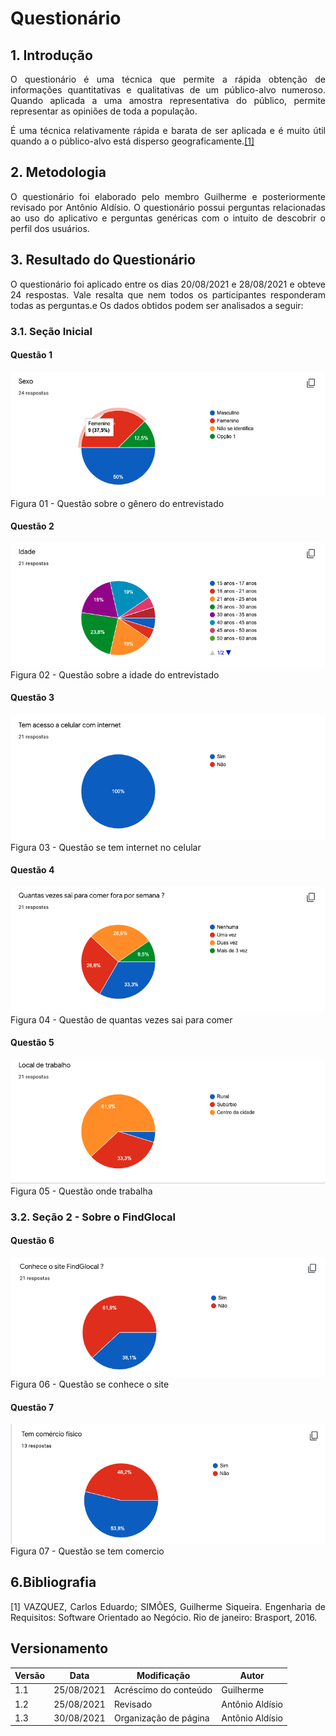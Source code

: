 # Questionário
## 1. Introdução

<p align = "justify"> O questionário é uma técnica que permite a rápida obtenção de informações quantitativas e qualitativas de um público-alvo numeroso. Quando aplicada a uma amostra representativa do público, permite representar as opiniões de toda a população.</p>
<p align = "justify">É uma técnica relativamente rápida e barata de ser aplicada e é muito útil quando a o público-alvo está disperso geograficamente.<a href="#Bibliografia">[1]</a><br></p>

## 2. Metodologia

<p align = "justify">O questionário foi elaborado pelo membro  Guilherme e posteriormente revisado por Antônio Aldísio. O questionário possui perguntas relacionadas ao uso do aplicativo e perguntas genéricas com o intuito de descobrir o perfil dos usuários.</p>


## 3. Resultado do Questionário
<p align = "justify">O questionário foi aplicado entre os dias 20/08/2021 e 28/08/2021 e obteve 24 respostas. Vale resalta que nem todos os participantes responderam todas as perguntas.e Os dados obtidos podem ser analisados a seguir:</p>

### 3.1. Seção Inicial
#### Questão 1
<img  src="../../assets/questionario/sexo.png" alt="questao 1">
<figcaption>Figura 01 - Questão sobre o gênero do entrevistado</figcaption>

#### Questão 2
<img  src="../../assets/questionario/idade.png" alt="questao 2">
<figcaption>Figura 02 - Questão sobre a idade do entrevistado</figcaption>

#### Questão 3
<img  src="../../assets/questionario/internet.png" alt="questao 3">
<figcaption>Figura 03 - Questão se tem internet no celular</figcaption>

#### Questão 4
<img  src="../../assets/questionario/comer.png" alt="questao 4">
<figcaption>Figura 04 - Questão de quantas vezes sai para comer</figcaption>

#### Questão 5
<img  src="../../assets/questionario/localTrabalho.png" alt="questao 5">
<figcaption>Figura 05 - Questão  onde trabalha</figcaption>


### 3.2. Seção 2 - Sobre o FindGlocal

#### Questão 6
<img  src="../../assets/questionario/findlocal.png" alt="questao 6">
<figcaption>Figura 06 - Questão se conhece o site</figcaption>

#### Questão 7
<img  src="../../assets/questionario/Comercio.png" alt="questao 7">
<figcaption>Figura 07 - Questão se tem comercio </figcaption>




## 6.Bibliografia <a id="Bibliografia"></a>
<p align = "justify"> [1] VAZQUEZ, Carlos Eduardo; SIMÕES, Guilherme Siqueira. Engenharia de Requisitos: Software Orientado ao Negócio. Rio de janeiro: Brasport, 2016.</p>


</center>

## Versionamento

<center>

| Versão | Data | Modificação | Autor |
|--|--|--|--|
| 1.1 | 25/08/2021 | Acréscimo do conteúdo | Guilherme |
| 1.2 | 25/08/2021 | Revisado | Antônio Aldísio |
| 1.3 | 30/08/2021 | Organização de página | Antônio Aldísio |

</center>